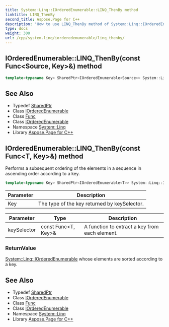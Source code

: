 ```yaml
---
title: System::Linq::IOrderedEnumerable::LINQ_ThenBy method
linktitle: LINQ_ThenBy
second_title: Aspose.Page for C++
description: 'How to use LINQ_ThenBy method of System::Linq::IOrderedEnumerable class in C++.'
type: docs
weight: 300
url: /cpp/system.linq/iorderedenumerable/linq_thenby/
---
```

## IOrderedEnumerable::LINQ_ThenBy(const Func\<Source, Key\>\&) method




```cpp
template<typename Key> SharedPtr<IOrderedEnumerable<Source>> System::Linq::IOrderedEnumerable<T>::LINQ_ThenBy(const Func<Source, Key> &keySelector)
```

## See Also

* Typedef [SharedPtr](../../../system/sharedptr/)
* Class [IOrderedEnumerable](../)
* Class [Func](../../../system/func/)
* Class [IOrderedEnumerable](../)
* Namespace [System::Linq](../../)
* Library [Aspose.Page for C++](../../../)
## IOrderedEnumerable::LINQ_ThenBy(const Func\<T, Key\>\&) method


Performs a subsequent ordering of the elements in a sequence in ascending order according to a key.

```cpp
template<typename Key> SharedPtr<IOrderedEnumerable<T>> System::Linq::IOrderedEnumerable<T>::LINQ_ThenBy(const Func<T, Key> &keySelector)
```


| Parameter | Description |
| --- | --- |
| Key | The type of the key returned by keySelector. |

| Parameter | Type | Description |
| --- | --- | --- |
| keySelector | const Func\<T, Key\>\& | A function to extract a key from each element. |

### ReturnValue

[System::Linq::IOrderedEnumerable](../) whose elements are sorted according to a key.

## See Also

* Typedef [SharedPtr](../../../system/sharedptr/)
* Class [IOrderedEnumerable](../)
* Class [Func](../../../system/func/)
* Class [IOrderedEnumerable](../)
* Namespace [System::Linq](../../)
* Library [Aspose.Page for C++](../../../)
